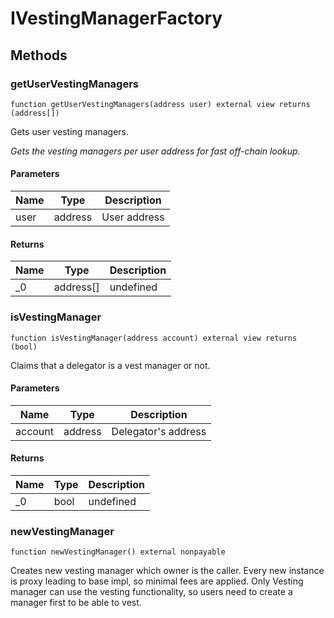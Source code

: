 # IVestingManagerFactory









## Methods

### getUserVestingManagers

```solidity
function getUserVestingManagers(address user) external view returns (address[])
```

Gets user vesting managers.

*Gets the vesting managers per user address for fast off-chain lookup.*

#### Parameters

| Name | Type | Description |
|---|---|---|
| user | address | User address |

#### Returns

| Name | Type | Description |
|---|---|---|
| _0 | address[] | undefined |

### isVestingManager

```solidity
function isVestingManager(address account) external view returns (bool)
```

Claims that a delegator is a vest manager or not.



#### Parameters

| Name | Type | Description |
|---|---|---|
| account | address | Delegator&#39;s address |

#### Returns

| Name | Type | Description |
|---|---|---|
| _0 | bool | undefined |

### newVestingManager

```solidity
function newVestingManager() external nonpayable
```

Creates new vesting manager which owner is the caller. Every new instance is proxy leading to base impl, so minimal fees are applied. Only Vesting manager can use the vesting functionality, so users need to create a manager first to be able to vest.







